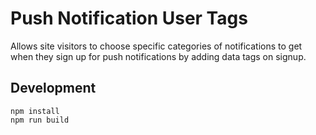 # Push Notification User Tags

Allows site visitors to choose specific categories of notifications to get when they sign up for push notifications by adding data tags on signup. 

## Development

    npm install
    npm run build
